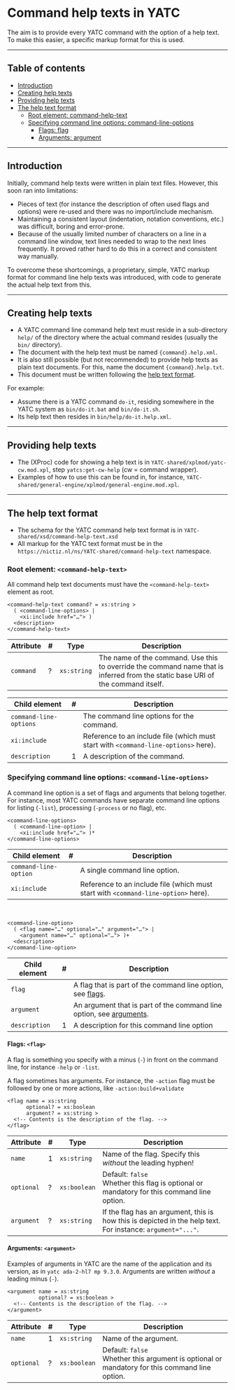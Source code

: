 # Command help texts in YATC

The aim is to provide every YATC command with the option of a help text. To make this easier, a specific markup format for this is used.

-----

## Table of contents

* [Introduction](#section-anchor-1)
* [Creating help texts](#section-anchor-2)
* [Providing help texts](#section-anchor-3)
* [The help text format](#section-anchor-4)
  * [Root element: command-help-text](#section-anchor-4-1)
  * [Specifying command line options: command-line-options](#section-anchor-4-2)
    * [Flags: flag](#section-anchor-4-2-1)
    * [Arguments: argument](#section-anchor-4-2-2)



-----

## <a name="section-anchor-1"/>Introduction

Initially, command help texts were written in plain text files. However, this soon ran into limitations:

* Pieces of text (for instance the description of often used flags and options) were re-used and there was no import/include mechanism.
* Maintaining a consistent layout (indentation, notation conventions, etc.) was difficult, boring and error-prone.
* Because of the usually limited number of characters on a line in a command line window, text lines needed to wrap to the next lines frequently. It proved rather hard to do this in a correct and consistent way manually.

To overcome these shortcomings, a proprietary, simple, YATC markup format for command line help texts was introduced, with code to generate the actual help text from this.

-----

## <a name="section-anchor-2"/>Creating help texts

* A YATC command line command help text must reside in a sub-directory `help/` of the directory where the actual command resides (usually the `bin/` directory).
* The document with the help text must be named `{command}.help.xml`.
* It is also still possible (but not recommended) to provide help texts as plain text documents. For this, name the document `{command}.help.txt`.
* This document must be written following the [help text format](#help-text-format).

For example:

* Assume there is a YATC command `do-it`, residing somewhere in the YATC system as `bin/do-it.bat` and `bin/do-it.sh`.
* Its help text then resides in `bin/help/do-it.help.xml`.

-----

## <a name="section-anchor-3"/>Providing help texts

* The (XProc) code for showing a help text is  in `YATC-shared/xplmod/yatc-cw.mod.xpl`, step `yatcs:get-cw-help` (cw = command wrapper).
* Examples of how to use this can be found in, for instance, `YATC-shared/general-engine/xplmod/general-engine.mod.xpl`.

-----

## <a name="section-anchor-4"/><a name="hel-text-format"/>The help text format

* The schema for the YATC command help text format is in `YATC-shared/xsd/command-help-text.xsd`
* All markup for the YATC text format must be in the `https://nictiz.nl/ns/YATC-shared/command-help-text` namespace.

### <a name="section-anchor-4-1"/>Root element: `<command-help-text>`

All command help text documents must have the `<command-help-text>` element as root.

```
<command-help-text command? = xs:string >
  ( <command-line-options> |
    <xi:include href="…"> )
  <description>
</command-help-text>
```

| Attribute | # | Type | Description | 
| ----- | ----- | ----- | ----- | 
| `command` | ? | `xs:string` | The name of the command. Use this to override the command name that is inferred from the static base URI of the command itself. | 

| Child element | # | Description | 
| ----- | ----- | ----- | 
| `command-line-options` |   | The command line options for the command. | 
| `xi:include` |   | Reference to an include file (which must start with `<command-line-options>` here). | 
| `description` | 1 | A description of the command. | 

### <a name="section-anchor-4-2"/>Specifying command line options: `<command-line-options>`

A command line option is a set of flags and arguments that belong together. For instance, most YATC commands have separate command line options for listing (`-list`), processing (`-process` or no flag), etc.

```
<command-line-options>
  ( <command-line-option> |
    <xi:include href="…"> )*
</command-line-options>
```

| Child element | # | Description | 
| ----- | ----- | ----- | 
| `command-line-option` |   | A single command line option. | 
| `xi:include` |   | Reference to an include file (which must start with `<command-line-option>` here). | 

 

```
<command-line-option>
  ( <flag name="…" optional="…" argument="…"> |
    <argument name="…" optional="…"> )+
  <description>
</command-line-option>
```

| Child element | # | Description | 
| ----- | ----- | ----- | 
| `flag` |   | A flag that is part of the command line option, see [flags](#flags). | 
| `argument` |   | An argument that is part of the command line option, see [arguments](#arguments). | 
| `description` | 1 | A description for this command line option | 

#### <a name="section-anchor-4-2-1"/><a name="flags"/>Flags: `<flag>`

A flag is something you specify with a minus (`-`) in front on the command line, for instance `-help` or `-list`.

A flag sometimes has arguments. For instance, the `-action` flag must be followed by one or more actions, like `-action:build+validate`

```
<flag name = xs:string
      optional? = xs:boolean
      argument? = xs:string >
  <!-- Contents is the description of the flag. -->
</flag>
```

| Attribute | # | Type | Description | 
| ----- | ----- | ----- | ----- | 
| `name` | 1 | `xs:string` | Name of the flag. Specify this *without* the leading hyphen! | 
| `optional` | ? | `xs:boolean` | Default: `false`<br/>Whether this flag is optional or mandatory for this command line option. | 
| `argument` | ? | `xs:string` | If the flag has an argument, this is how this is depicted in the help text. For instance: `argument="..."`. | 

#### <a name="section-anchor-4-2-2"/>Arguments: `<argument>`

Examples of arguments in YATC are the name of the application and its version, as in `yatc ada-2-hl7 mp 9.3.0`. Arguments are written *without* a leading minus (`-`).

```
<argument name = xs:string
          optional? = xs:boolean >
  <!-- Contents is the description of the flag. -->
</argument>
```

| Attribute | # | Type | Description | 
| ----- | ----- | ----- | ----- | 
| `name` | 1 | `xs:string` | Name of the argument. | 
| `optional` | ? | `xs:boolean` | Default: `false`<br/>Whether this argument is optional or mandatory for this command line option. | 

